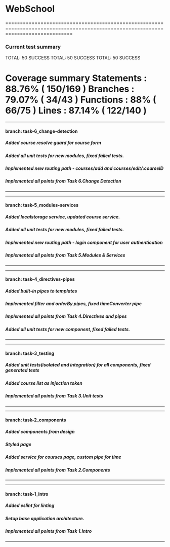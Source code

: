 # WebSchool

===================================================================================================================================
### Current test summary
TOTAL: 50 SUCCESS
TOTAL: 50 SUCCESS
TOTAL: 50 SUCCESS

Coverage summary
Statements   : 88.76% ( 150/169 )
Branches     : 79.07% ( 34/43 )
Functions    : 88% ( 66/75 )
Lines        : 87.14% ( 122/140 )
===================================================================================================================================


-----------------------------------------------------------------------------------------------------------------------------------
#### branch: task-6_change-detection

##### Added course resolve guard for course form
##### Added all unit tests for new modules, fixed failed tests.
##### Implemented new routing path - courses/add and courses/edit/:courseID
##### Implemented all points from Task 6.Change Detection
-----------------------------------------------------------------------------------------------------------------------------------

-----------------------------------------------------------------------------------------------------------------------------------
#### branch: task-5_modules-services

##### Added localstorage service, updated course service.
##### Added all unit tests for new modules, fixed failed tests.
##### Implemented new routing path - login component for user authentication
##### Implemented all points from Task 5.Modules & Services
-----------------------------------------------------------------------------------------------------------------------------------

-----------------------------------------------------------------------------------------------------------------------------------
#### branch: task-4_directives-pipes
##### Added built-in pipes to templates
##### Implemented filter and orderBy pipes, fixed timeConverter pipe
##### Implemented all points from Task 4.Directives and pipes
##### Added all unit tests for new component, fixed failed tests.
-----------------------------------------------------------------------------------------------------------------------------------

-----------------------------------------------------------------------------------------------------------------------------------
#### branch: task-3_testing
##### Added unit tests(isolated and integration) for all components, fixed generated tests
##### Added course list as injection token
##### Implemented all points from Task 3.Unit tests
-----------------------------------------------------------------------------------------------------------------------------------

-----------------------------------------------------------------------------------------------------------------------------------
#### branch: task-2_components
##### Added components from design
##### Styled page
##### Added service for courses page, custom pipe for time
##### Implemented all points from Task 2.Components
-----------------------------------------------------------------------------------------------------------------------------------

-----------------------------------------------------------------------------------------------------------------------------------
#### branch: task-1_intro
##### Added eslint for linting
##### Setup base application architecture.
##### Implemented all points from Task 1.Intro
-----------------------------------------------------------------------------------------------------------------------------------
